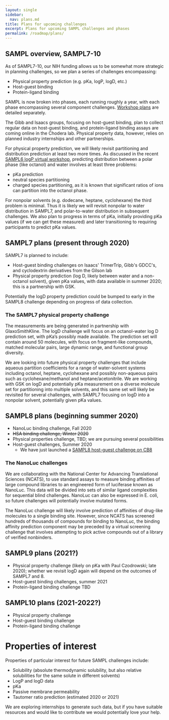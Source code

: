 ```yaml
---
layout: single
sidebar:
  nav: plans.md
title: Plans for upcoming challenges
excerpt: Plans for upcoming SAMPL challenges and phases
permalink: /roadmap/plans/
---
```


## SAMPL overview, SAMPL7-10

As of SAMPL7-10, our NIH funding allows us to be somewhat more strategic in planning challenges, so we plan a series of challenges encompassing:
- Physical property prediction (e.g. pKa, logP, logD, etc.)
- Host-guest binding
- Protein-ligand binding

SAMPL is now broken into phases, each running roughly a year, with each phase encompassing several component challenges. [Workshop plans](https://samplchallenges.github.io/current/workshops/) are detailed separately.

The Gibb and Isaacs groups, focusing on host-guest binding, plan to collect regular data on host-guest binding, and protein-ligand binding assays are coming online in the Chodera lab. Physical property data, however, relies on planned industry internships and other partnerships.

For physical property prediction, we will likely revisit partitioning and distribution prediction at least two more times. As discussed in the recent [SAMPL6 logP virtual workshop](https://www.youtube.com/watch?v=FWUPXG8U3UE), predicting distribution between a polar phase (like octanol) and water involves at least three problems:

- pKa prediction
- neutral species partitioning
- charged species partitioning, as it is known that significant ratios of ions can partition into the octanol phase.

For nonpolar solvents (e.g. dodecane, heptane, cyclohexane) the third problem is minimal. Thus it is likely we will revisit nonpolar to water distribution in SAMPL7, and polar-to-water distribution in subsequent challenges. We also plan to progress in terms of pKa, initially providing pKa values (if we can get these measured) and later transitioning to requiring participants to predict pKa values.

## SAMPL7 plans (present through 2020)

SAMPL7 is planned to include:
- Host-guest binding challenges on Isaacs' TrimerTrip, Gibb's GDCC's, and cyclodextrin derivatives from the Gilson lab
- Physical property prediction (log D, likely between water and a non-octanol solvent), given pKa values, with data available in summer 2020; this is a partnership with GSK.

Potentially the logD property prediction could be bumped to early in the SAMPL8 challenge depending on progress of data collection.

### The SAMPL7 physical property challenge

The measurements are being generated in partnership with GlaxoSmithKline. The logD challenge will focus on an octanol-water log D prediction set, with pKa’s possibly made available. The prediction set will contain  around 50 molecules, with focus on fragment-like compounds, matched molecular pairs, large dynamic range, and functional group diversity.

We are looking into future physical property challenges that include aqueous partition coefficients for a range of water-solvent systems including octanol, heptane, cyclohexane and possibly non-aqueous pairs such as cyclohexane/methanol and heptane/acetonitrile. We are working with GSK on logD and potentially pKa measurement on a diverse molecule set for partitioning into multiple solvents, and this same set will likely be revisited for several challenges, with SAMPL7 focusing on logD into a nonpolar solvent, potentially given pKa values.

## SAMPL8 plans (beginning summer 2020)

- NanoLuc binding challenge, Fall 2020
- ~~HSA binding challenge, Winter 2020~~
- Physical properties challenge, TBD; we are pursuing several possibilities
- Host-guest challenges, Summer 2020
    - We have just launched a [SAMPL8 host-guest challenge on CB8](https://github.com/samplchallenges/SAMPL8/tree/master/host_guest/CB8)

### The NanoLuc challenges

We are collaborating with the National Center for Advancing Translational Sciences (NCATS), to use standard assays to measure binding affinities of large compound libraries to an engineered form of luciferase known as NanoLuc.
This data will be divided into sets of similar ligand complexities for sequential blind challenges. NanoLuc can also be expressed in E. coli, so future challenges will potentially involve mutated forms.

The NanoLuc challenge will likely involve prediction of affinities of drug-like molecules to a single binding site.
However, since NCATS has screened hundreds of thousands of compounds for binding to NanoLuc, the binding affinity prediction component may be preceded by a virtual screening challenge that involves attempting to pick active compounds out of a library of verified nonbinders.


## SAMPL9 plans (2021?)

- Physical property challenge (likely on pKa with Paul Czodrowski; late 2020); whether we revisit logD again will depend on the outcomes of SAMPL7 and 8.
- Host-guest binding challenges, summer 2021
- Protein-ligand binding challenge TBD

## SAMPL10 plans (2021-2022?)

- Physical property challenge
- Host-guest binding challenge
- Protein-ligand binding challenge

# Properties of interest

Properties of particular interest for future SAMPL challenges include:

- Solubility (absolute thermodynamic solubility, but also relative solubilities for the same solute in different solvents)
- LogP and logD data
- pKa
- Passive membrane permeability
- Tautomer ratio prediction (estimated 2020 or 2021)


We are exploring internships to generate such data, but if you have suitable resources and would like to contribute we would potentially love your help.
